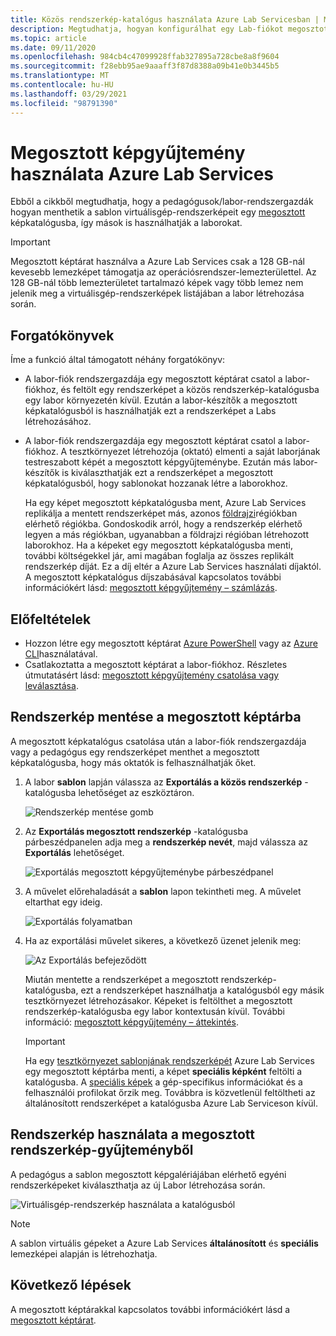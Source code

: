 ```yaml
---
title: Közös rendszerkép-katalógus használata Azure Lab Servicesban | Microsoft Docs
description: Megtudhatja, hogyan konfigurálhat egy Lab-fiókot megosztott képkatalógus használatára úgy, hogy egy felhasználó megoszthat egy képet a másikkal, és egy másik felhasználó is használhatja a rendszerképet a sablon létrehozásához a laborban.
ms.topic: article
ms.date: 09/11/2020
ms.openlocfilehash: 984cb4c47099928ffab327895a728cbe8a8f9604
ms.sourcegitcommit: f28ebb95ae9aaaff3f87d8388a09b41e0b3445b5
ms.translationtype: MT
ms.contentlocale: hu-HU
ms.lasthandoff: 03/29/2021
ms.locfileid: "98791390"
---
```

# <a name="use-a-shared-image-gallery-in-azure-lab-services"></a>Megosztott képgyűjtemény használata Azure Lab Services
Ebből a cikkből megtudhatja, hogy a pedagógusok/labor-rendszergazdák hogyan menthetik a sablon virtuálisgép-rendszerképeit egy [megosztott](../virtual-machines/shared-image-galleries.md) képkatalógusba, így mások is használhatják a laborokat. 

> [!IMPORTANT]
> Megosztott képtárat használva a Azure Lab Services csak a 128 GB-nál kevesebb lemezképet támogatja az operációsrendszer-lemezterülettel. Az 128 GB-nál több lemezterületet tartalmazó képek vagy több lemez nem jelenik meg a virtuálisgép-rendszerképek listájában a labor létrehozása során.

## <a name="scenarios"></a>Forgatókönyvek
Íme a funkció által támogatott néhány forgatókönyv: 

- A labor-fiók rendszergazdája egy megosztott képtárat csatol a labor-fiókhoz, és feltölt egy rendszerképet a közös rendszerkép-katalógusba egy labor környezetén kívül. Ezután a labor-készítők a megosztott képkatalógusból is használhatják ezt a rendszerképet a Labs létrehozásához. 
- A labor-fiók rendszergazdája egy megosztott képtárat csatol a labor-fiókhoz. A tesztkörnyezet létrehozója (oktató) elmenti a saját laborjának testreszabott képét a megosztott képgyűjteménybe. Ezután más labor-készítők is kiválaszthatják ezt a rendszerképet a megosztott képkatalógusból, hogy sablonokat hozzanak létre a laborokhoz. 

    Ha egy képet megosztott képkatalógusba ment, Azure Lab Services replikálja a mentett rendszerképet más, azonos [földrajzi](https://azure.microsoft.com/global-infrastructure/geographies/)régiókban elérhető régiókba. Gondoskodik arról, hogy a rendszerkép elérhető legyen a más régiókban, ugyanabban a földrajzi régióban létrehozott laborokhoz. Ha a képeket egy megosztott képkatalógusba menti, további költségekkel jár, ami magában foglalja az összes replikált rendszerkép díját. Ez a díj eltér a Azure Lab Services használati díjaktól. A megosztott képkatalógus díjszabásával kapcsolatos további információkért lásd: [megosztott képgyűjtemény – számlázás]( https://docs.microsoft.com/azure/virtual-machines/windows/shared-image-galleries#billing).
    
## <a name="prerequisites"></a>Előfeltételek
- Hozzon létre egy megosztott képtárat [Azure PowerShell](../virtual-machines/shared-images-powershell.md) vagy az [Azure CLI](../virtual-machines/shared-images-cli.md)használatával.
- Csatlakoztatta a megosztott képtárat a labor-fiókhoz. Részletes útmutatásért lásd: [megosztott képgyűjtemény csatolása vagy leválasztása](how-to-attach-detach-shared-image-gallery.md).


## <a name="save-an-image-to-the-shared-image-gallery"></a>Rendszerkép mentése a megosztott képtárba
A megosztott képkatalógus csatolása után a labor-fiók rendszergazdája vagy a pedagógus egy rendszerképet menthet a megosztott képkatalógusba, hogy más oktatók is felhasználhatják őket. 

1. A labor **sablon** lapján válassza az **Exportálás a közös rendszerkép** -katalógusba lehetőséget az eszköztáron.

    ![Rendszerkép mentése gomb](./media/how-to-use-shared-image-gallery/export-to-shared-image-gallery-button.png)
2. Az **Exportálás megosztott rendszerkép** -katalógusba párbeszédpanelen adja meg a **rendszerkép nevét**, majd válassza az **Exportálás** lehetőséget. 

    ![Exportálás megosztott képgyűjteménybe párbeszédpanel](./media/how-to-use-shared-image-gallery/export-to-shared-image-gallery-dialog.png)
3. A művelet előrehaladását a **sablon** lapon tekintheti meg. A művelet eltarthat egy ideig. 

    ![Exportálás folyamatban](./media/how-to-use-shared-image-gallery/exporting-image-in-progress.png)
4. Ha az exportálási művelet sikeres, a következő üzenet jelenik meg:

    ![Az Exportálás befejeződött](./media/how-to-use-shared-image-gallery/exporting-image-completed.png)

    Miután mentette a rendszerképet a megosztott rendszerkép-katalógusba, ezt a rendszerképet használhatja a katalógusból egy másik tesztkörnyezet létrehozásakor. Képeket is feltölthet a megosztott rendszerkép-katalógusba egy labor kontextusán kívül. További információ: [megosztott képgyűjtemény – áttekintés](../virtual-machines/shared-images-powershell.md). 

    > [!IMPORTANT]
    > Ha egy [tesztkörnyezet sablonjának rendszerképét](how-to-use-shared-image-gallery.md#save-an-image-to-the-shared-image-gallery) Azure Lab Services egy megosztott képtárba menti, a képet **speciális képként** feltölti a katalógusba. A [speciális képek](../virtual-machines/shared-image-galleries.md#generalized-and-specialized-images) a gép-specifikus információkat és a felhasználói profilokat őrzik meg. Továbbra is közvetlenül feltöltheti az általánosított rendszerképet a katalógusba Azure Lab Serviceson kívül.    

## <a name="use-an-image-from-the-shared-image-gallery"></a>Rendszerkép használata a megosztott rendszerkép-gyűjteményből
A pedagógus a sablon megosztott képgalériájában elérhető egyéni rendszerképeket kiválaszthatja az új Labor létrehozása során.

![Virtuálisgép-rendszerkép használata a katalógusból](./media/how-to-use-shared-image-gallery/use-shared-image.png)

> [!NOTE]
> A sablon virtuális gépeket a Azure Lab Services **általánosított** és **speciális** lemezképei alapján is létrehozhatja. 


## <a name="next-steps"></a>Következő lépések
A megosztott képtárakkal kapcsolatos további információkért lásd a [megosztott képtárat](../virtual-machines/shared-image-galleries.md).